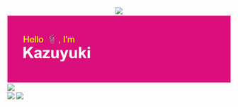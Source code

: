 <div align="center">
  <img src= "https://www.codewars.com/users/kazuyuki/badges/small" width="500">
  <img src="hello.png">
</div>
<img src= "https://github-profile-summary-cards.vercel.app/api/cards/profile-details?username=kazuyuki07&theme=2077" width= "1008">
<div align= "left">
  <img src= "https://github-readme-stats.vercel.app/api/top-langs/?username=kazuyuki07&layout=compact" width="540">
  <img src="https://quotes-github-readme.vercel.app/api?type=vertical&theme=algolia&quote=大事なものは車とパソコン&author=かずゆき">
  </div>
